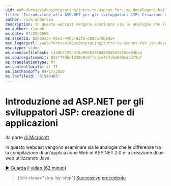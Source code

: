```yaml
---
uid: web-forms/videos/migrating/intro-to-aspnet-for-jsp-developers-building-applications
title: 'Introduzione alla ASP.NET per gli sviluppatori JSP: Creazione di applicazioni Documenti Microsoft'
author: rick-anderson
description: In questo webcast vengono esaminare sia le analogie che le differenze tra la compilazione di un'applicazione Web in ASP.NET 2.0 e la creazione di un web utilizzando Java.
ms.author: riande
ms.date: 07/25/2006
ms.assetid: 826b9a37-0bc3-4405-92fb-d8dc87db195e
msc.legacyurl: /web-forms/videos/migrating/intro-to-aspnet-for-jsp-developers-building-applications
msc.type: video
ms.openlocfilehash: c1a9b4729c3f8a95bb3f00429958df820ce84ba4
ms.sourcegitcommit: 022f79dbc1350e0c6ffaa1e7e7c6e850cdabf9af
ms.translationtype: MT
ms.contentlocale: it-IT
ms.lasthandoff: 04/17/2020
ms.locfileid: "81543405"
---
```

# <a name="intro-to-aspnet-for-jsp-developers-building-applications"></a>Introduzione ad ASP.NET per gli sviluppatori JSP: creazione di applicazioni

da parte [di Microsoft](https://github.com/microsoft)

In questo webcast vengono esaminare sia le analogie che le differenze tra la compilazione di un'applicazione Web in ASP.NET 2.0 e la creazione di un web utilizzando Java.

[&#9654; Guarda il video (62 minuti)](https://channel9.msdn.com/Blogs/ASP-NET-Site-Videos/intro-to-aspnet-for-jsp-developers-building-applications)

> [!div class="step-by-step"]
> [Successivo](intro-to-aspnet-for-jsp-developers-welcome-to-aspnet-20.md)
> [precedente](intro-to-aspnet-for-coldfusion-developers-adding-aspnet-to-your-repertoire.md)
